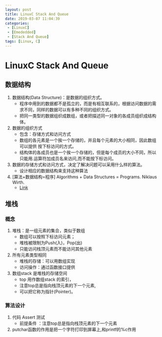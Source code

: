 ```yaml
---
layout: post
title: LinuxC Stack And Queue
date: 2019-03-07 11:04:39
categories: 
 - [LinuxC] 
 - [Emededded]
 - [Stack And Queue]
tags: [Linux, C]
---
```


# LinuxC Stack And Queue

## 数据结构

1. 数据结构(Data Structure)：是数据的组织方式。
   + 程序中用到的数据都不是孤立的，而是有相互联系的，根据访问数据的需求不同，同样的数据可以有多种不同的组织方式。
   + 把同一类型的数据组织成数组，或者把描述同一对象的各成员组织成结构体。
2. 数据的组织方式
   + 包含：存储方式和访问方式
   + 数组的各元素是一个挨一个存储的，并且每个元素的大小相同，因此数组可以提供
     按下标访问的方式。
   + 结构体的各成员也是一个挨一个存储的，但是每个成员的大小不同，所以只能用.运算符加成员名来访问,而不能按下标访问。
3. 数据的存储方式和访问方式，决定了解决问题可以采用什么样的算法。
   + 设计相应的数据结构来支持这种算法
4. [算法+数据结构=程序] Algorithms + Data Structures = Programs. Niklaus Wirth.
   + [Link](https://download.csdn.net/download/mostovoi123/2991516)

## 堆栈

### 概念

1. 堆栈：是一组元素的集合，类似于数组
   + 数组可以按照下标访问元素；
   + 堆栈被限制为Push(入)，Pop(出)
   + 只能访问栈顶元素而不能访问其他元素
2. 所有元素类型相同
   + 堆栈的存储：可以用数组实现
   + 访问操作：通过函数接口提供
3. 数组stack 是堆栈的存储空间
   + top 用作数组stack 的索引，
   + 注意top总是指向栈顶元素的下一个元素,
   + 可以把它称为指针(Pointer)。

### 算法设计

1. 代码 Assert 测试
   + 前提条件 ：注意top总是指向栈顶元素的下一个元素
2. putchar函数的作用是把一个字符打印到屏幕上,和printf的%c作用